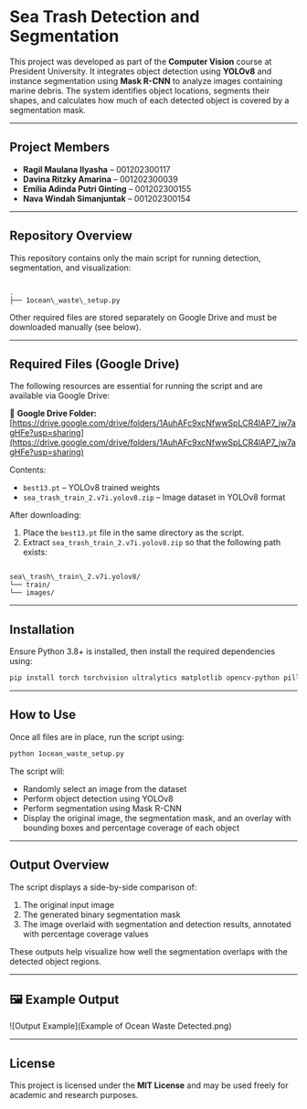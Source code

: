 # Sea Trash Detection and Segmentation

This project was developed as part of the **Computer Vision** course at President University. It integrates object detection using **YOLOv8** and instance segmentation using **Mask R-CNN** to analyze images containing marine debris. The system identifies object locations, segments their shapes, and calculates how much of each detected object is covered by a segmentation mask.

---

## Project Members

- **Ragil Maulana Ilyasha** – 001202300117  
- **Davina Ritzky Amarina** – 001202300039  
- **Emilia Adinda Putri Ginting** – 001202300155  
- **Nava Windah Simanjuntak** – 001202300154  

---

## Repository Overview

This repository contains only the main script for running detection, segmentation, and visualization:

```

.
├── 1ocean\_waste\_setup.py

```

Other required files are stored separately on Google Drive and must be downloaded manually (see below).

---

## Required Files (Google Drive)

The following resources are essential for running the script and are available via Google Drive:

🔗 **Google Drive Folder:**  
[https://drive.google.com/drive/folders/1AuhAFc9xcNfwwSpLCR4lAP7_jw7agHFe?usp=sharing](https://drive.google.com/drive/folders/1AuhAFc9xcNfwwSpLCR4lAP7_jw7agHFe?usp=sharing)

Contents:
- `best13.pt` – YOLOv8 trained weights  
- `sea_trash_train_2.v7i.yolov8.zip` – Image dataset in YOLOv8 format

After downloading:
1. Place the `best13.pt` file in the same directory as the script.
2. Extract `sea_trash_train_2.v7i.yolov8.zip` so that the following path exists:

```

sea\_trash\_train\_2.v7i.yolov8/
└── train/
└── images/

````

---

## Installation

Ensure Python 3.8+ is installed, then install the required dependencies using:

```bash
pip install torch torchvision ultralytics matplotlib opencv-python pillow
````

---

## How to Use

Once all files are in place, run the script using:

```bash
python 1ocean_waste_setup.py
```

The script will:

* Randomly select an image from the dataset
* Perform object detection using YOLOv8
* Perform segmentation using Mask R-CNN
* Display the original image, the segmentation mask, and an overlay with bounding boxes and percentage coverage of each object

---

## Output Overview

The script displays a side-by-side comparison of:

1. The original input image
2. The generated binary segmentation mask
3. The image overlaid with segmentation and detection results, annotated with percentage coverage values

These outputs help visualize how well the segmentation overlaps with the detected object regions.

---

## 🖼️ Example Output

![Output Example](Example of Ocean Waste Detected.png)

---

## License

This project is licensed under the **MIT License** and may be used freely for academic and research purposes.
